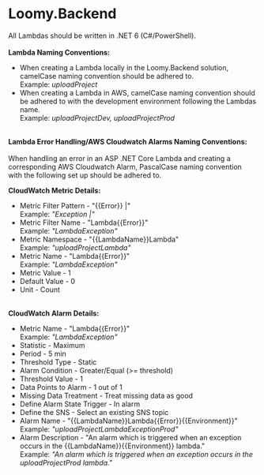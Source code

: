 # Loomy.Backend
All Lambdas should be written in .NET 6 (C#/PowerShell).<br><br>
**Lambda Naming Conventions:**<br>
- When creating a Lambda locally in the Loomy.Backend solution, camelCase naming convention should be adhered to.<br>
Example: *uploadProject*
- When creating a Lambda in AWS, camelCase naming convention should be adhered to with the development environment following the Lambdas name.<br>
Example: *uploadProjectDev, uploadProjectProd*<br><br>

**Lambda Error Handling/AWS Cloudwatch Alarms Naming Conventions:**<br><br>
When handling an error in an ASP .NET Core Lambda and creating a corresponding AWS Cloudwatch Alarm, PascalCase naming convention with the following set up should be adhered to.

**CloudWatch Metric Details:**
- Metric Filter Pattern - "{{Error}} |"<br>
Example: *"Exception |"*
- Metric Filter Name - "Lambda{{Error}}"<br>
Example: *"LambdaException"*
- Metric Namespace - "{{LambdaName}}Lambda"<br>
Example: *"uploadProjectLambda"*
- Metric Name - "Lambda{{Error}}"<br>
Example: *"LambdaException"*
- Metric Value - 1
- Default Value - 0
- Unit - Count<br><br>

**CloudWatch Alarm Details:**
- Metric Name - "Lambda{{Error}}"<br>
Example: *"LambdaException"*
- Statistic - Maximum
- Period - 5 min
- Threshold Type - Static
- Alarm Condition - Greater/Equal (>= threshold)
- Threshold Value - 1
- Data Points to Alarm - 1 out of 1
- Missing Data Treatment - Treat missing data as good
- Define Alarm State Trigger - In alarm
- Define the SNS - Select an existing SNS topic
- Alarm Name - "{{LambdaName}}Lambda{{Error}}{{Environment}}"<br>
Example: *"uploadProjectLambdaExceptionProd"*
- Alarm Description - "An alarm which is triggered when an exception occurs in the {{LambdaName}}{{Environment}} lambda."<br>
Example: *"An alarm which is triggered when an exception occurs in the uploadProjectProd lambda."*
